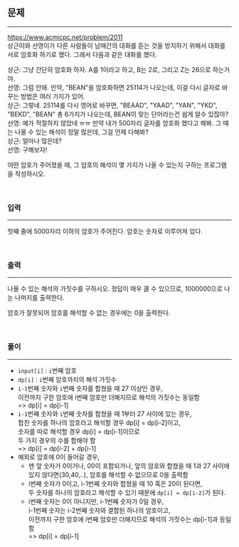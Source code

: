 ## 문제
---
https://www.acmicpc.net/problem/2011  
상근이와 선영이가 다른 사람들이 남매간의 대화를 듣는 것을 방지하기 위해서 대화를 서로 암호화 하기로 했다. 그래서 다음과 같은 대화를 했다.

상근: 그냥 간단히 암호화 하자. A를 1이라고 하고, B는 2로, 그리고 Z는 26으로 하는거야.  
선영: 그럼 안돼. 만약, "BEAN"을 암호화하면 25114가 나오는데, 이걸 다시 글자로 바꾸는 방법은 여러 가지가 있어.  
상근: 그렇네. 25114를 다시 영어로 바꾸면, "BEAAD", "YAAD", "YAN", "YKD", "BEKD", "BEAN" 총 6가지가 나오는데, BEAN이 맞는 단어라는건 쉽게 알수 있잖아?  
선영: 예가 적절하지 않았네 ㅠㅠ 만약 내가 500자리 글자를 암호화 했다고 해봐. 그 때는 나올 수 있는 해석이 정말 많은데, 그걸 언제 다해봐?  
상근: 얼마나 많은데?  
선영: 구해보자!  
  
어떤 암호가 주어졌을 때, 그 암호의 해석이 몇 가지가 나올 수 있는지 구하는 프로그램을 작성하시오.

<br>

### 입력
---
첫째 줄에 5000자리 이하의 암호가 주어진다. 암호는 숫자로 이루어져 있다.

<br>

### 출력
---
나올 수 있는 해석의 가짓수를 구하시오. 정답이 매우 클 수 있으므로, 1000000으로 나눈 나머지를 출력한다.

암호가 잘못되어 암호를 해석할 수 없는 경우에는 0을 출력한다.

<br>

### 풀이
---
- `input[i]` : `i`번째 암호
- `dp[i]` : `i`번째 암호까지의 해석 가짓수
- `i-1`번째 숫자와 `i`번째 숫자를 합쳤을 때 27 이상인 경우,  
    이전까지 구한 암호에 i번째 암호만 더해지므로 해석의 가짓수는 동일함  
    => dp[i] = dp[i-1]
- `i-1`번째 숫자와 `i`번째 숫자를 합쳤을 때 1부터 27 사이에 있는 경우,  
    합친 숫자를 하나의 암호라고 해석할 경우 dp[i] = dp[i-2]이고,  
    숫자를 따로 해석할 경우 dp[i] = dp[i-1]이므로  
    두 가지 경우의 수를 합해야 함  
    => dp[i] = dp[i-2] + dp[i-1]
- 예외로 암호에 0이 들어갈 경우,
    - 맨 앞 숫자가 0이거나, 00이 포함되거나, 앞의 암호와 합쳤을 때 1과 27 사이에 있지 않다면(30,40,..), 암호를 해석할 수 없으므로 0을 출력함
    - i번째 숫자가 0이고, i-1번째 숫자와 합쳤을 때 10 혹은 20이 된다면,  
        두 숫자를 하나의 암호라고 해석할 수 있기 때문에 `dp[i] = dp[i-2]`가 된다.
    - i번째 숫자는 0이 아니지만, i-1번째 숫자가 0일 경우,  
        i-1번째 숫자는 i-2번째 숫자와 결합된 하나의 암호이고,  
        이전까지 구한 암호에 i번째 암호만 더해지므로 해석의 가짓수는 dp[i-1]과 동일함  
        => dp[i] = dp[i-1]